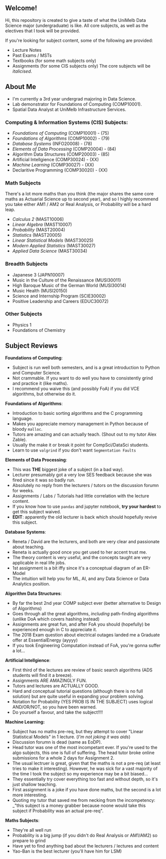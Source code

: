 ## Welcome!
Hi, this repository is created to give a taste of what the UniMelb Data Science major (undergraduate) is like. All core subjects, as well as the electives that I took will be provided.

If you're looking for subject content, some of the following are provided:
- Lecture Notes
- Past Exams / MSTs
- Textbooks (for some math subjects only)
- Assignments (for some CIS subjects only)
The core subjects will be _italicised_.

## About Me
- I'm currently a 3rd year undergrad majoring in Data Science.
- Lab demonstrator for Foundations of Computing (COMP10001).
- Spatial Data Analyst at UniMelb Infrastructure Services.

### Computing & Information Systems (CIS) Subjects:
- _Foundations of Computing_ (COMP10001) - (75)
- _Foundations of Algorithms_ (COMP10002) - (79)
- _Database Systems_ (INFO20008) - (78)
- _Elements of Data Processing_ (COMP20004) - (84)
- Algorithm Data Structures (COMP20003) - (85)
- Artificial Intellgience (COMP30024) - (XX)
- _Machine Learning_ (COMP30027) - (XX)
- Declaritive Programming (COMP30020) - (XX)

### Math Subjects
There's a lot more maths than you think (the major shares the same core maths as Actuarial Science up to second year), and so I highly recommend you take either AM1 / AM2 or Real Analysis, or Probability will be a hard leap.
- _Calculus 2_ (MAST10006)
- _Linear Algebra_ (MAST10007)
- _Probability_ (MAST20004)
- _Statistics_ (MAST20005)
- _Linear Statistical Models_ (MAST30025)
- _Modern Applied Statistics_ (MAST30027)
- _Applied Data Science_ (MAST30034)

### Breadth Subjects
- Japanese 3 (JAPN10007)
- Music in the Culture of the Renaissance (MUSI30011)
- High Baroque Music of the German World (MUSI30014)
- Music Health (MUSI20150)
- Science and Internship Program (SCIE30002)
- Positive Leadership and Careers (EDUC30072)

### Other Subjects
- Physics 1
- Foundations of Chemistry

## Subject Reviews
**Foundations of Computing**:  
- Subject is run well both semesters, and is a great introduction to Python and Computer Science.
- Not crammable. If you want to do well you have to consistently grind and practice it (like maths).
- I recommend you waive this (and possibly FoA) if you did VCE algorithms, but otherwise do it.

**Foundations of Algorithms**:  
- Introduction to basic sorting algorithms and the C programming language.
- Makes you appreciate memory management in Python because of bloody `malloc`.
- Tutors are amazing and can actually teach. (Shout out to my tutor Alex Zable).
- Usually the make it or break it point for CompSci/DataSci students.
- Learn to use `valgrind` if you don't want `Segmentation Faults`

**Elements of Data Processing**:  
- This was **THE** biggest joke of a subject (in a bad way).
- Lecturer presumably got a very low SES feedback because she was fired since it was so badly run.
- Absolutely no reply from the lecturers / tutors on the discussion forumn for weeks.
- Assignments / Labs / Tutorials had little correlation with the lecture content.
- If you know how to use `pandas` and jupyter notebook, **try your hardest** to get this subject waived.
- **EDIT**: apparently the old lecturer is back which should hopefully revive this subject.

**Database Systems**:
- Reneta / David are the lecturers, and both are very clear and passionate about teaching.
- Reneta is actually good once you get used to her accent trust me.
- The theory content is very useful, and the concepts taught are very applicable in real life jobs.
- 1st assignment is a bit iffy since it's a conceptual diagram of an ER-Model
- The intuition will help you for ML, AI, and any Data Science or Data Analytics position.

**Algorithm Data Structures**:
- By far the best 2nd year COMP subject ever (better alternative to Design of Algorithms)
- Goes through all the great algorithms, _including_ path-finding algorithms (unlike DoA which covers hashing instead)
- Assignments are great fun, and after FoA you should (hopefully) be experienced enough in C to appreciate it.
- The 2018 Exam question about electrical outages landed me a Graduate offer at EssentialEnergy (ayyyy)
- If you took Engineering Computation instead of FoA, you're gonna suffer a lot...

**Artificial Intellgience**:
- First third of the lectures are review of basic search algorithms (ADS students will find it a breeze).
- Assignments ARE AMAZINGLY FUN.
- Tutors and lectures are ACTUALLY GOOD.
- Hard and conceptual tutorial questions (although there is no full solution) but are quite useful in expanding your problem solving.
- Notation for Probability (YES PROB IS IN THE SUBJECT) uses logical AND/OR/NOT, so you have been warned.
- Do yourself a favour, and take the subject!!!!

**Machine Learning:**
- Subject has no maths pre-req, but they attempt to cover "Linear Statistical Models" in 1 lecture. (_I'm not joking it was aids_)
- Discussion forumn is dead (same as EoDP).
- Head tutor was one of the most incompetant ever. If you're used to the algo subjects, this one is full of suffering. The head tutor broke online submissions for a whole 2 days for Assignment 2.
- The usual lectruer is great, given that the maths is not a pre-req (at least tries to make it interesting). However, he was sick for a vast majority of the time I took the subject so my experience may be a bit biased...
- They essentially try cover everything too fast and without depth, so it's just shallow teaching.
- First assignment is a joke if you have done maths, but the second is a lot more interesting.
- Quoting my tutor that saved me from necking from the incompetency: _"this subject is a money grabber because noone would take this subject if Probability was an actual pre-req".

**Maths Subjects**:
- They're all well run
- Probability is a big jump (if you didn't do Real Analysis or AM1/AM2) so prepare to grind
- Have yet to find anything bad about the lecturers / lectures and content
- Yao-Ban is the best lecturer (you'll have him for LSM)
